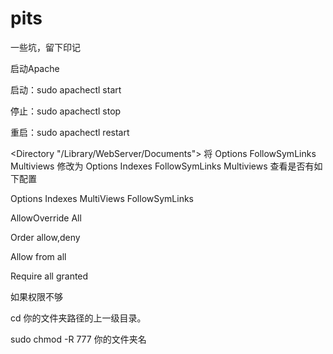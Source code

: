 # pits
一些坑，留下印记

启动Apache

启动：sudo apachectl start

停止：sudo apachectl stop

重启：sudo apachectl restart

<Directory "/Library/WebServer/Documents">
将 Options FollowSymLinks Multiviews 修改为 Options Indexes FollowSymLinks Multiviews
查看是否有如下配置

Options Indexes MultiViews FollowSymLinks

AllowOverride All

Order allow,deny

Allow from all

Require all granted


如果权限不够

cd 你的文件夹路径的上一级目录。

sudo chmod -R 777 你的文件夹名

